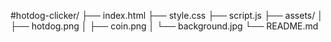 #hotdog-clicker/
├── index.html
├── style.css
├── script.js
├── assets/
│   ├── hotdog.png
│   ├── coin.png
│   └── background.jpg
└── README.md

